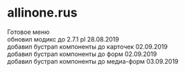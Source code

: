  # allinone.rus

 Готовое меню<br>
 обновил модикс до 2.7.1 pl 28.08.2019<br>
 добавил бустрап компоненты до карточек 02.09.2019<br>
 добавил бустрап компоненты до форм 02.09.2019<br>
 добавил бустрап компоненты до медиа-форм 03.09.2019<br>
